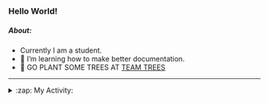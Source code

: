 ### Hello World!

##### About:
- Currently I am a student.
- 🌱 I’m learning how to make better documentation.
- 🌱 GO PLANT SOME TREES AT [TEAM TREES](https://teamtrees.org/)

---
<details>
  <summary>:zap: My Activity:</summary>
  
<!--START_SECTION:waka-->
![Code Time](http://img.shields.io/badge/Code%20Time-1%2C093%20hrs%2055%20mins-blue)

**I'm a Night 🦉** 

```text
🌞 Morning                1378 commits        ██░░░░░░░░░░░░░░░░░░░░░░░   09.14 % 
🌆 Daytime                5234 commits        █████████░░░░░░░░░░░░░░░░   34.72 % 
🌃 Evening                4339 commits        ███████░░░░░░░░░░░░░░░░░░   28.78 % 
🌙 Night                  4126 commits        ███████░░░░░░░░░░░░░░░░░░   27.37 % 
```
📅 **I'm Most Productive on Wednesday** 

```text
Monday                   2292 commits        ████░░░░░░░░░░░░░░░░░░░░░   15.20 % 
Tuesday                  1825 commits        ███░░░░░░░░░░░░░░░░░░░░░░   12.10 % 
Wednesday                3577 commits        ██████░░░░░░░░░░░░░░░░░░░   23.72 % 
Thursday                 1894 commits        ███░░░░░░░░░░░░░░░░░░░░░░   12.56 % 
Friday                   1501 commits        ██░░░░░░░░░░░░░░░░░░░░░░░   09.96 % 
Saturday                 1361 commits        ██░░░░░░░░░░░░░░░░░░░░░░░   09.03 % 
Sunday                   2627 commits        ████░░░░░░░░░░░░░░░░░░░░░   17.42 % 
```


📊 **This Week I Spent My Time On** 

```text
🔥 Editors: 
VS Code                  7 hrs 30 mins       █████████████████████████   100.00 % 

🐱‍💻 Projects: 
CSF22                    4 hrs 18 mins       ██████████████░░░░░░░░░░░   57.45 % 
praise                   2 hrs 33 mins       █████████░░░░░░░░░░░░░░░░   34.15 % 
TEA-onboarding-bot       21 mins             █░░░░░░░░░░░░░░░░░░░░░░░░   04.67 % 
technocean-frontend      16 mins             █░░░░░░░░░░░░░░░░░░░░░░░░   03.65 % 
CSF                      0 secs              ░░░░░░░░░░░░░░░░░░░░░░░░░   00.09 % 
```


 Last Updated on 11/04/2023 11:08:43 UTC
<!--END_SECTION:waka-->
</details>

